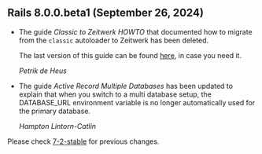 ## Rails 8.0.0.beta1 (September 26, 2024) ##

*   The guide _Classic to Zeitwerk HOWTO_ that documented how to migrate from
    the `classic` autoloader to Zeitwerk has been deleted.

    The last version of this guide can be found
    [here](https://guides.rubyonrails.org/v7.2/classic_to_zeitwerk_howto.html),
    in case you need it.

    *Petrik de Heus*

*   The guide _Active Record Multiple Databases_ has been updated to explain that
    when you switch to a multi database setup, the DATABASE_URL environment
    variable is no longer automatically used for the primary database.

    *Hampton Lintorn-Catlin*

Please check [7-2-stable](https://github.com/rails/rails/blob/7-2-stable/guides/CHANGELOG.md) for previous changes.
